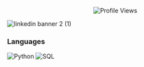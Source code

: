 <p align="center">
  <img src="https://komarev.com/ghpvc/?username=dominiquette&color=00fffc&style=flat-square&abbreviated=true" alt="Profile Views" />
</p>

![linkedin banner 2 (1)](https://github.com/dominiquette/dominiquette/assets/119539825/90920d8a-ea28-46e3-b125-235f450075c1)

### Languages

![Python](https://img.shields.io/badge/-Python-000?&logo=Python)
![SQL](https://img.shields.io/badge/-SQL-000?&logo=MySQL)







<!--
**dominiquette/dominiquette** is a ✨ _special_ ✨ repository because its `README.md` (this file) appears on your GitHub profile.

Here are some ideas to get you started:

- 🔭 I’m currently working on ...
- 🌱 I’m currently learning ...
- 👯 I’m looking to collaborate on ...
- 🤔 I’m looking for help with ...
- 💬 Ask me about ...
- 📫 How to reach me: ...
- 😄 Pronouns: ...
- ⚡ Fun fact: ...
-->
